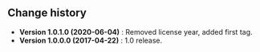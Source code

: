 Change history
--------------

* **Version 1.0.1.0 (2020-06-04)** : Removed license year, added first tag.
* **Version 1.0.0.0 (2017-04-22)** : 1.0 release.
